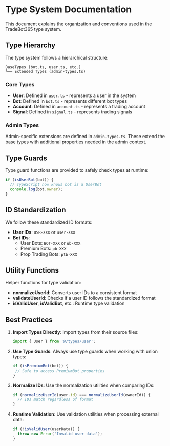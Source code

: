 
# Type System Documentation

This document explains the organization and conventions used in the TradeBot365 type system.

## Type Hierarchy

The type system follows a hierarchical structure:

```
BaseTypes (bot.ts, user.ts, etc.)
└── Extended Types (admin-types.ts)
```

### Core Types

- **User**: Defined in `user.ts` - represents a user in the system
- **Bot**: Defined in `bot.ts` - represents different bot types
- **Account**: Defined in `account.ts` - represents a trading account
- **Signal**: Defined in `signal.ts` - represents trading signals

### Admin Types

Admin-specific extensions are defined in `admin-types.ts`. These extend the base types
with additional properties needed in the admin context.

## Type Guards

Type guard functions are provided to safely check types at runtime:

```typescript
if (isUserBot(bot)) {
  // TypeScript now knows bot is a UserBot
  console.log(bot.owner);
}
```

## ID Standardization

We follow these standardized ID formats:

- **User IDs**: `USR-XXX` or `user-XXX` 
- **Bot IDs**: 
  - User Bots: `BOT-XXX` or `ub-XXX`
  - Premium Bots: `pb-XXX`
  - Prop Trading Bots: `ptb-XXX`

## Utility Functions

Helper functions for type validation:

- **normalizeUserId**: Converts user IDs to a consistent format
- **validateUserId**: Checks if a user ID follows the standardized format
- **isValidUser**, **isValidBot**, etc.: Runtime type validation

## Best Practices

1. **Import Types Directly**: Import types from their source files: 
   ```typescript
   import { User } from '@/types/user';
   ```

2. **Use Type Guards**: Always use type guards when working with union types:
   ```typescript
   if (isPremiumBot(bot)) {
    // Safe to access PremiumBot properties
   }
   ```

3. **Normalize IDs**: Use the normalization utilities when comparing IDs:
   ```typescript
   if (normalizeUserId(user.id) === normalizeUserId(ownerId)) {
     // IDs match regardless of format
   }
   ```

4. **Runtime Validation**: Use validation utilities when processing external data:
   ```typescript
   if (!isValidUser(userData)) {
     throw new Error('Invalid user data');
   }
   ```

